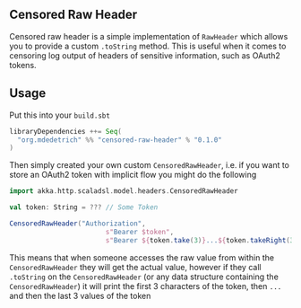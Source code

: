 ## Censored Raw Header

Censored raw header is a simple implementation of `RawHeader` which allows you to provide
a custom `.toString` method. This is useful when it comes to censoring log output of headers of
sensitive information, such as OAuth2 tokens.

## Usage

Put this into your `build.sbt`

```scala
libraryDependencies ++= Seq(
  "org.mdedetrich" %% "censored-raw-header" % "0.1.0"
)
```

Then simply created your own custom `CensoredRawHeader`, i.e. if you want to store an OAuth2
token with implicit flow you might do the following

```scala
import akka.http.scaladsl.model.headers.CensoredRawHeader

val token: String = ??? // Some Token  

CensoredRawHeader("Authorization",
                        s"Bearer $token",
                        s"Bearer ${token.take(3)}...${token.takeRight(3)}")
```

This means that when someone accesses the raw value from within the `CensoredRawHeader` they will
get the actual value, however if they call `.toString` on the `CensoredRawHeader` (or any data
structure containing the `CensoredRawHeader`) it will print the first 3 characters of the token, then `...` and then
the last 3 values of the token
